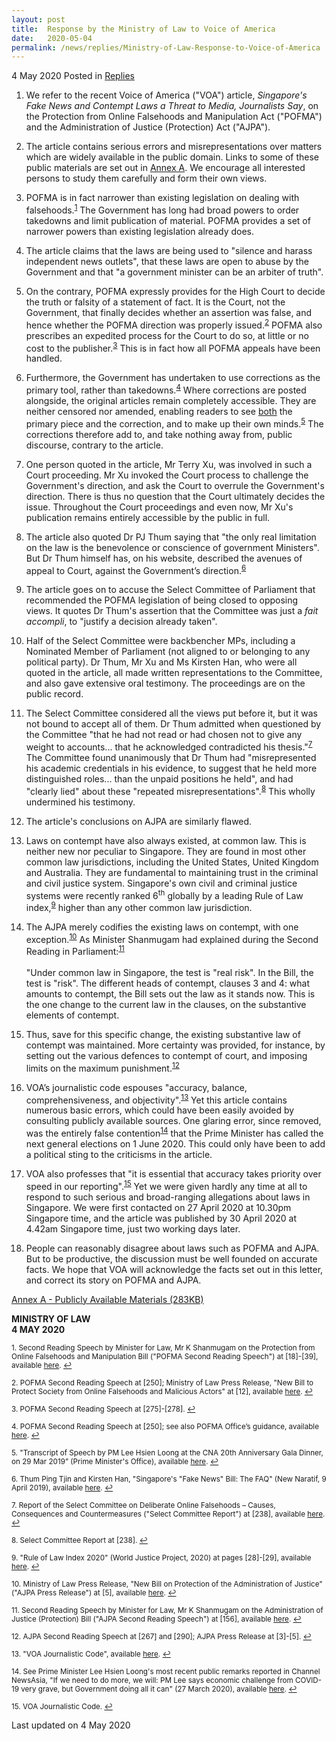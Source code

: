 ```yaml
---
layout: post
title:  Response by the Ministry of Law to Voice of America
date:   2020-05-04
permalink: /news/replies/Ministry-of-Law-Response-to-Voice-of-America
---
```


4 May 2020 Posted in [Replies](/news/replies)

<ol start="1">
<li> We refer to the recent Voice of America ("VOA") article, <i>Singapore's Fake News and Contempt Laws a Threat to Media, Journalists Say</i>, on the Protection from Online Falsehoods and Manipulation Act ("POFMA") and the Administration of Justice (Protection) Act ("AJPA").</li>
</ol>

<ol start="2">
<li> The article contains serious errors and misrepresentations over matters which are widely available in the public domain. Links to some of these public materials are set out in <u>Annex A</u>. We encourage all interested persons to study them carefully and form their own views.</li>
</ol>

<ol start="3">
<li> POFMA is in fact narrower than existing legislation on dealing with falsehoods.<sup><a href="#fn1" id="ref1">1</a></sup> The Government has long had broad powers to order takedowns and limit publication of material. POFMA provides a set of narrower powers than existing legislation already does.</li>
</ol>

<ol start="4">
<li> The article claims that the laws are being used to "silence and harass independent news outlets", that these laws are open to abuse by the Government and that "a government minister can be an arbiter of truth".</li>
</ol>

<ol start="5">
<li> On the contrary, POFMA expressly provides for the High Court to decide the truth or falsity of a statement of fact. It is the Court, not the Government, that finally decides whether an assertion was false, and hence whether the POFMA direction was properly issued.<sup><a href="#fn2" id="ref2">2</a></sup> POFMA also prescribes an expedited process for the Court to do so, at little or no cost to the publisher.<sup><a href="#fn3" id="ref3">3</a></sup> This is in fact how all POFMA appeals have been handled.</li>
</ol>

<ol start="6">
<li> Furthermore, the Government has undertaken to use corrections as the primary tool, rather than takedowns.<sup><a href="#fn4" id="ref4">4</a></sup> Where corrections are posted alongside, the original articles remain completely accessible. They are neither censored nor amended, enabling readers to see <u>both</u> the primary piece and the correction, and to make up their own minds.<sup><a href="#fn5" id="ref5">5</a></sup> The corrections therefore add to, and take nothing away from, public discourse, contrary to the article.</li>
</ol>

<ol start="7">
<li> One person quoted in the article, Mr Terry Xu, was involved in such a Court proceeding. Mr Xu invoked the Court process to challenge the Government's direction, and ask the Court to overrule the Government's direction. There is thus no question that the Court ultimately decides the issue. Throughout the Court proceedings and even now, Mr Xu's publication remains entirely accessible by the public in full.</li>
</ol>

<ol start="8">
<li> The article also quoted Dr PJ Thum saying that "the only real limitation on the law is the benevolence or conscience of government Ministers". But Dr Thum himself has, on his website, described the avenues of appeal to Court, against the Government’s direction.<sup><a href="#fn6" id="ref6">6</a></sup></li>
</ol>

<ol start="9">
<li> The article goes on to accuse the Select Committee of Parliament that recommended the POFMA legislation of being closed to opposing views. It quotes Dr Thum's assertion that the Committee was just a <i>fait accompli</i>, to "justify a decision already taken".</li>
</ol>

<ol start="10">
<li> Half of the Select Committee were backbencher MPs, including a Nominated Member of Parliament (not aligned to or belonging to any political party). Dr Thum, Mr Xu and Ms Kirsten Han, who were all quoted in the article, all made written representations to the Committee, and also gave extensive oral testimony. The proceedings are on the public record.</li>
</ol>

<ol start="11">
<li> The Select Committee considered all the views put before it, but it was not bound to accept all of them. Dr Thum admitted when questioned by the Committee "that he had not read or had chosen not to give any weight to accounts... that he acknowledged contradicted his thesis."<sup><a href="#fn7" id="ref7">7</a></sup> The Committee found unanimously that Dr Thum had "misrepresented his academic credentials in his evidence, to suggest that he held more distinguished roles... than the unpaid positions he held", and had "clearly lied" about these "repeated misrepresentations".<sup><a href="#fn8" id="ref8">8</a></sup> This wholly undermined his testimony.</li>
</ol>

<ol start="12">
<li> The article's conclusions on AJPA are similarly flawed.</li>
</ol>

<ol start="13">
<li> Laws on contempt have also always existed, at common law. This is neither new nor peculiar to Singapore. They are found in most other common law jurisdictions, including the United States, United Kingdom and Australia. They are fundamental to maintaining trust in the criminal and civil justice system. Singapore's own civil and criminal justice systems were recently ranked 6<sup>th</sup> globally by a leading Rule of Law index,<sup><a href="#fn9" id="ref9">9</a></sup> higher than any other common law jurisdiction.</li>
</ol>

<ol start="14">
<li> The AJPA merely codifies the existing laws on contempt, with one exception.<sup><a href="#fn10" id="ref10">10</a></sup> As Minister Shanmugam had explained during the Second Reading in Parliament:<sup><a href="#fn11" id="ref11">11</a></sup>
<br><br>
"Under common law in Singapore, the test is "real risk". In the Bill, the test is "risk". The different heads of contempt, clauses 3 and 4: what amounts to contempt, the Bill sets out the law as it stands now. This is the one change to the current law in the clauses, on the substantive elements of contempt.</li>
</ol>

<ol start="15">
<li> Thus, save for this specific change, the existing substantive law of contempt was maintained. More certainty was provided, for instance, by setting out the various defences to contempt of court, and imposing limits on the maximum punishment.<sup><a href="#fn12" id="ref12">12</a></sup></li>
</ol>

<ol start="16">
<li> VOA’s journalistic code espouses "accuracy, balance, comprehensiveness, and objectivity".<sup><a href="#fn13" id="ref13">13</a></sup> Yet this article contains numerous basic errors, which could have been easily avoided by consulting publicly available sources. One glaring error, since removed, was the entirely false contention<sup><a href="#fn14" id="ref14">14</a></sup> that the Prime Minister has called the next general elections on 1 June 2020. This could only have been to add a political sting to the criticisms in the article.</li>
</ol>

<ol start="17">
<li> VOA also professes that "it is essential that accuracy takes priority over speed in our reporting".<sup><a href="#fn15" id="ref15">15</a></sup> Yet we were given hardly any time at all to respond to such serious and broad-ranging allegations about laws in Singapore. We were first contacted on 27 April 2020 at 10.30pm Singapore time, and the article was published by 30 April 2020 at 4.42am Singapore time, just two working days later.</li>
</ol>

<ol start="18">
<li> People can reasonably disagree about laws such as POFMA and AJPA. But to be productive, the discussion must be well founded on accurate facts. We hope that VOA will acknowledge the facts set out in this letter, and correct its story on POFMA and AJPA.</li>
</ol>


[Annex A - Publicly Available Materials (283KB)](/files/news/replies/AnnexA_Publicly_Available_Materials.pdf)


**MINISTRY OF LAW**  
**4 MAY 2020** 


<p><sup id="fn1"> 1. Second Reading Speech by Minister for Law, Mr K Shanmugam on the Protection from Online Falsehoods and Manipulation Bill ("POFMA Second Reading Speech") at [18]-[39], available <a href="https://www.mlaw.gov.sg/news/parliamentary-speeches/second-reading-speech-by-minister-for-law-k-shanmugam-on-the-protection-from-online-falsehoods-and-manipulation-bill">here</a>.  <a href="#ref1" title="Jump back to footnote 1 in the text.">↩</a></sup></p>

<p><sup id="fn2"> 2. POFMA Second Reading Speech at [250]; Ministry of Law Press Release, "New Bill to Protect Society from Online Falsehoods and Malicious Actors" at [12], available <a href="https://www.mlaw.gov.sg/news/press-releases/new-bill-to-protect-society-from-online-falsehoods-and-malicious-actors">here</a>.  <a href="#ref2" title="Jump back to footnote 2 in the text.">↩</a></sup></p>

<p><sup id="fn3"> 3. POFMA Second Reading Speech at [275]-[278].  <a href="#ref3" title="Jump back to footnote 3 in the text.">↩</a></sup></p>

<p><sup id="fn4"> 4. POFMA Second Reading Speech at [250]; see also POFMA Office’s guidance, available <a href="https://www.pofmaoffice.gov.sg/regulations/protection-from-online-falsehoods-and-manipulation-act">here</a>.  <a href="#ref4" title="Jump back to footnote 4 in the text.">↩</a></sup></p>

<p><sup id="fn5"> 5. "Transcript of Speech by PM Lee Hsien Loong at the CNA 20th Anniversary Gala Dinner, on 29 Mar 2019” (Prime Minister's Office), available <a href="https://www.pmo.gov.sg/Newsroom/CNA-20th-Anniversary-Gala-Dinner">here</a>.  <a href="#ref5" title="Jump back to footnote 5 in the text.">↩</a></sup></p>

<p><sup id="fn6"> 6. Thum Ping Tjin and Kirsten Han, "Singapore's "Fake News" Bill: The FAQ" (New Naratif, 9 April 2019), available <a href="https://newnaratif.com/research/singapores-fake-news-bill-the-faq">here</a>.  <a href="#ref6" title="Jump back to footnote 6 in the text.">↩</a></sup></p>

<p><sup id="fn7"> 7. Report of the Select Committee on Deliberate Online Falsehoods – Causes, Consequences and Countermeasures ("Select Committee Report") at [238], available <a href="https://www.parliament.gov.sg/sconlinefalsehoods">here</a>.  <a href="#ref7" title="Jump back to footnote 7 in the text.">↩</a></sup></p>

<p><sup id="fn8"> 8. Select Committee Report at [238].  <a href="#ref8" title="Jump back to footnote 8 in the text.">↩</a></sup></p>

<p><sup id="fn9"> 9. "Rule of Law Index 2020" (World Justice Project, 2020) at pages [28]-[29], available <a href="https://worldjusticeproject.org/sites/default/files/documents/WJP-ROLI-2020-Online_0.pdf">here</a>.  <a href="#ref9" title="Jump back to footnote 9 in the text.">↩</a></sup></p>

<p><sup id="fn10"> 10. Ministry of Law Press Release, "New Bill on Protection of the Administration of Justice" ("AJPA Press Release") at [5], available <a href="https://www.mlaw.gov.sg/news/press-releases/new-bill-on-protection-of-the-administration-of-justice">here</a>.  <a href="#ref10" title="Jump back to footnote 10 in the text.">↩</a></sup></p>

<p><sup id="fn11"> 11. Second Reading Speech by Minister for Law, Mr K Shanmugam on the Administration of Justice (Protection) Bill ("AJPA Second Reading Speech") at [156], available <a href="https://www.mlaw.gov.sg/news/parliamentary-speeches/second-reading-speech-by-minister-for-law--mr-k-shanmugam--on-th1">here</a>.  <a href="#ref11" title="Jump back to footnote 11 in the text.">↩</a></sup></p>

<p><sup id="fn12"> 12. AJPA Second Reading Speech at [267] and [290]; AJPA Press Release at [3]-[5].  <a href="#ref12" title="Jump back to footnote 12 in the text.">↩</a></sup></p>

<p><sup id="fn13"> 13. "VOA Journalistic Code", available <a href="https://www.voanews.com/archive/voa-journalistic-code">here</a>.  <a href="#ref13" title="Jump back to footnote 13 in the text.">↩</a></sup></p>

<p><sup id="fn14"> 14. See Prime Minister Lee Hsien Loong's most recent public remarks reported in Channel NewsAsia, "If we need to do more, we will: PM Lee says economic challenge from COVID-19 very grave, but Government doing all it can" (27 March 2020), available <a href="http://www.channelnewsasia.com/news/singapore/covid19-lee-hsien-loong-what-lies-ahead-transcript-12582948">here</a>.  <a href="#ref14" title="Jump back to footnote 14 in the text.">↩</a></sup></p>

<p><sup id="fn15"> 15. VOA Journalistic Code.  <a href="#ref15" title="Jump back to footnote 15 in the text.">↩</a></sup></p>



<p class="right-side-updated">Last updated on 4 May 2020</p> 
